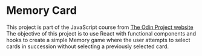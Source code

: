 # Memory Card
This project is part of the JavaScript course from [The Odin Project website](https://www.theodinproject.com)  
The objective of this project is to use React with functional components and hooks to create a simple Memory game where the user attempts to select cards in succession without selecting a previously selected card.  
